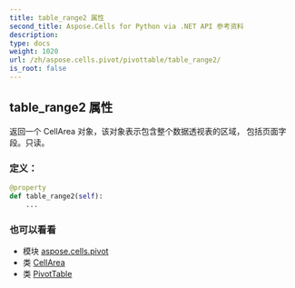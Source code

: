 ```yaml
---
title: table_range2 属性
second_title: Aspose.Cells for Python via .NET API 参考资料
description:
type: docs
weight: 1020
url: /zh/aspose.cells.pivot/pivottable/table_range2/
is_root: false
---
```

## table_range2 属性

返回一个 CellArea 对象，该对象表示包含整个数据透视表的区域，
包括页面字段。只读。
### 定义：
```python
@property
def table_range2(self):
    ...
```

### 也可以看看
* 模块 [aspose.cells.pivot](../../)
* 类 [CellArea](/cells/python-net/zh/aspose.cells/cellarea)
* 类 [PivotTable](/cells/python-net/zh/aspose.cells.pivot/pivottable)
